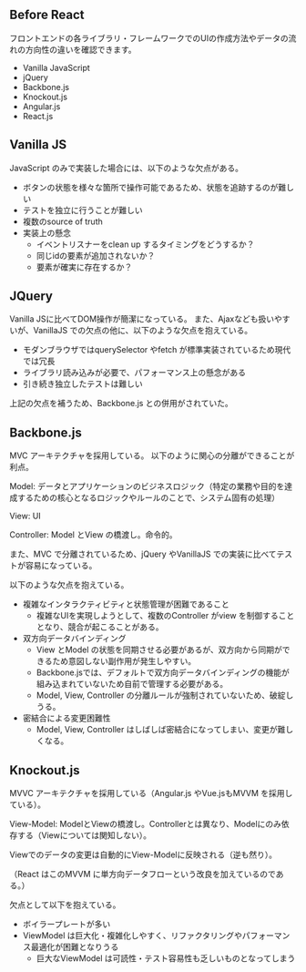 ## Before React
フロントエンドの各ライブラリ・フレームワークでのUIの作成方法やデータの流れの方向性の違いを確認できます。

- Vanilla JavaScript
- jQuery
- Backbone.js
- Knockout.js
- Angular.js
- React.js


## Vanilla JS
JavaScript のみで実装した場合には、以下のような欠点がある。
- ボタンの状態を様々な箇所で操作可能であるため、状態を追跡するのが難しい
- テストを独立に行うことが難しい
- 複数のsource of truth
- 実装上の懸念
  - イベントリスナーをclean up するタイミングをどうするか？
  - 同じidの要素が追加されないか？
  - 要素が確実に存在するか？

## JQuery
Vanilla JSに比べてDOM操作が簡潔になっている。
また、Ajaxなども扱いやすいが、VanillaJS での欠点の他に、以下のような欠点を抱えている。
- モダンブラウザではquerySelector やfetch が標準実装されているため現代では冗長
- ライブラリ読み込みが必要で、パフォーマンス上の懸念がある
- 引き続き独立したテストは難しい

上記の欠点を補うため、Backbone.js との併用がされていた。

## Backbone.js
MVC アーキテクチャを採用している。
以下のように関心の分離ができることが利点。

Model: データとアプリケーションのビジネスロジック（特定の業務や目的を達成するための核心となるロジックやルールのことで、システム固有の処理）

View: UI

Controller: Model とView の橋渡し。命令的。

また、MVC で分離されているため、jQuery やVanillaJS での実装に比べてテストが容易になっている。

以下のような欠点を抱えている。
- 複雑なインタラクティビティと状態管理が困難であること
  - 複雑なUIを実現しようとして、複数のController がview を制御することとなり、競合が起こることがある。
- 双方向データバインディング
  - View とModel の状態を同期させる必要があるが、双方向から同期ができるため意図しない副作用が発生しやすい。
  - Backbone.jsでは、デフォルトで双方向データバインディングの機能が組み込まれていないため自前で管理する必要がある。
  - Model, View, Controller の分離ルールが強制されていないため、破綻しうる。
- 密結合による変更困難性
  - Model, View, Controller はしばしば密結合になってしまい、変更が難しくなる。

## Knockout.js
MVVC アーキテクチャを採用している（Angular.js やVue.jsもMVVM を採用している）。

View-Model: ModelとViewの橋渡し。Controllerとは異なり、Modelにのみ依存する（Viewについては関知しない）。

Viewでのデータの変更は自動的にView-Modelに反映される（逆も然り）。

（React はこのMVVM に単方向データフローという改良を加えているのである。）

欠点として以下を抱えている。
- ボイラープレートが多い
- ViewModel は巨大化・複雑化しやすく、リファクタリングやパフォーマンス最適化が困難となりうる
  - 巨大なViewModel は可読性・テスト容易性も乏しいものとなってしまう
